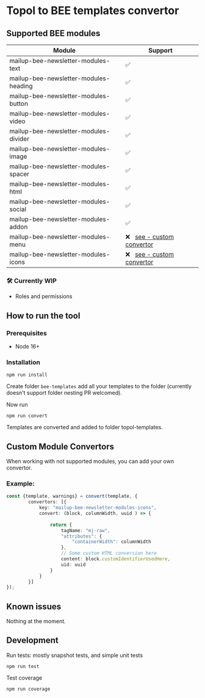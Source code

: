 # Topol to BEE templates convertor

## Supported BEE modules


| Module                                | Support                                   |
| ------------------------------------- | ----------------------------------------- |
| mailup-bee-newsletter-modules-text    | ✅                                        |
| mailup-bee-newsletter-modules-heading | ✅                                        |
| mailup-bee-newsletter-modules-button  | ✅                                        |
| mailup-bee-newsletter-modules-video   | ✅                                        |
| mailup-bee-newsletter-modules-divider | ✅                                        |
| mailup-bee-newsletter-modules-image   | ✅                                        |
| mailup-bee-newsletter-modules-spacer  | ✅                                        |
| mailup-bee-newsletter-modules-html    | ✅                                        |
| mailup-bee-newsletter-modules-social  | ✅                                        |
| mailup-bee-newsletter-modules-addon   | ✅                                        |
| mailup-bee-newsletter-modules-menu    | ❌ &nbsp;&nbsp;[see - custom convertor](#custom-module-convertors) |
| mailup-bee-newsletter-modules-icons   | ❌ &nbsp;&nbsp;[see - custom convertor](#custom-module-convertors) |


### 🛠️ Currently WIP

- Roles and permissions


## How to run the tool

### Prerequisites

- Node 16+

### Installation

```
npm run install
```

Create folder `bee-templates` add all your templates to the folder (currently doesn't support folder nesting PR welcomed).

Now run

```
npm run convert
```

Templates are converted and added to folder topol-templates.

## Custom Module Convertors

When working with not supported modules, you can add your own convertor.

### Example:

```ts
const {template, warnings} = convert(template, {
        convertors: [{
            key: "mailup-bee-newsletter-modules-icons",
            convert: (block, columnWidth, uuid ) => {
                
                return {
                    tagName: "mj-raw",
                    "attributes": {
                        "containerWidth": columnWidth
                    },
                    // Some custom HTML conversion here
                    content: block.customIdentifierUsedHere,
                    uid: uuid
                }
            }
        }]
});
```

## Known issues

Nothing at the moment.

## Development

Run tests: mostly snapshot tests, and simple unit tests

```
npm run test
```

Test coverage

```
npm run coverage
```